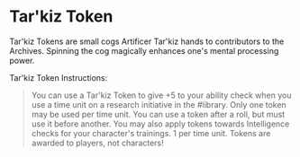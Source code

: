 # Tar'kiz Token

Tar'kiz Tokens are small cogs Artificer Tar'kiz hands to contributors to the Archives. Spinning the cog magically enhances one's mental processing power. 

Tar'kiz Token Instructions:
>You can use a Tar'kiz Token to give +5 to your ability check when you use a time unit on a research initiative in the #library. Only one token may be used per time unit. You can use a token after a roll, but must use it before another.
>You may also apply tokens towards Intelligence checks for your character's trainings. 1 per time unit.
>Tokens are awarded to players, not characters!